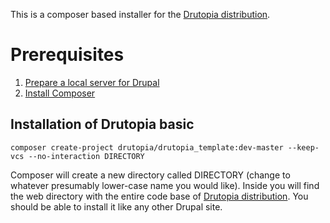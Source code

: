 This is a composer based installer for the [Drutopia distribution](http://www.drupal.org/project/drutopia).

# Prerequisites

1. [Prepare a local server for Drupal](https://www.drupal.org/docs/develop/local-server-setup)
2. [Install Composer](https://getcomposer.org/download/)


## Installation of Drutopia basic

```
composer create-project drutopia/drutopia_template:dev-master --keep-vcs --no-interaction DIRECTORY
```

Composer will create a new directory called DIRECTORY (change to whatever presumably lower-case name you would like). Inside you will find the web directory with the entire code base of [Drutopia distribution](http://www.drupal.org/project/drutopia). You should be able to install it like any other Drupal site.
